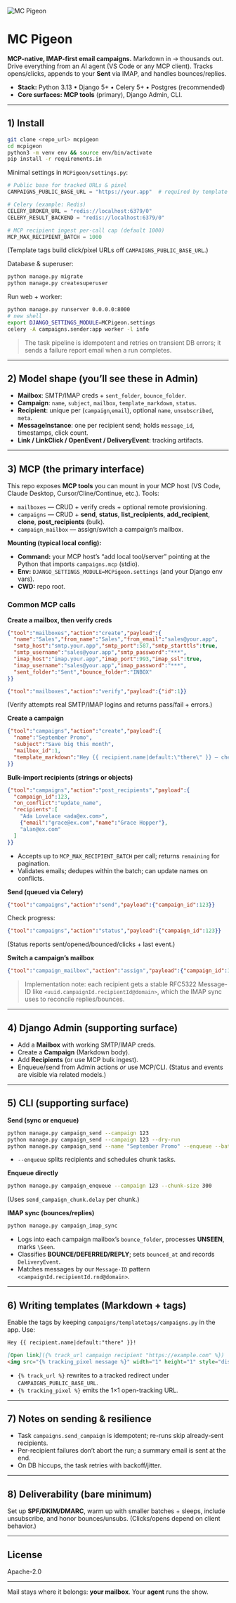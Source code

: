 ![MC Pigeon](./logo.png)

# MC Pigeon

**MCP-native, IMAP-first email campaigns.**
Markdown in → thousands out. Drive everything from an AI agent (VS Code or any MCP client). Tracks opens/clicks, appends to your **Sent** via IMAP, and handles bounces/replies.&#x20;

* **Stack:** Python 3.13 • Django 5+ • Celery 5+ • Postgres (recommended)
* **Core surfaces:** **MCP tools** (primary), Django Admin, CLI.&#x20;

---

## 1) Install

```bash
git clone <repo_url> mcpigeon
cd mcpigeon
python3 -m venv env && source env/bin/activate
pip install -r requirements.in
```

Minimal settings in `MCPigeon/settings.py`:

```python
# Public base for tracked URLs & pixel
CAMPAIGNS_PUBLIC_BASE_URL = "https://your.app"  # required by template tags

# Celery (example: Redis)
CELERY_BROKER_URL = "redis://localhost:6379/0"
CELERY_RESULT_BACKEND = "redis://localhost:6379/0"

# MCP recipient ingest per-call cap (default 1000)
MCP_MAX_RECIPIENT_BATCH = 1000
```

(Template tags build click/pixel URLs off `CAMPAIGNS_PUBLIC_BASE_URL`.)&#x20;

Database & superuser:

```bash
python manage.py migrate
python manage.py createsuperuser
```

Run web + worker:

```bash
python manage.py runserver 0.0.0.0:8000
# new shell
export DJANGO_SETTINGS_MODULE=MCPigeon.settings
celery -A campaigns.sender:app worker -l info
```

> The task pipeline is idempotent and retries on transient DB errors; it sends a failure report email when a run completes.&#x20;

---

## 2) Model shape (you’ll see these in Admin)

* **Mailbox**: SMTP/IMAP creds + `sent_folder`, `bounce_folder`.
* **Campaign**: `name`, `subject`, `mailbox`, `template_markdown`, `status`.
* **Recipient**: unique per (`campaign`,`email`), optional `name`, `unsubscribed`, `meta`.
* **MessageInstance**: one per recipient send; holds `message_id`, timestamps, click count.
* **Link / LinkClick / OpenEvent / DeliveryEvent**: tracking artifacts.&#x20;

---

## 3) MCP (the primary interface)

This repo exposes **MCP tools** you can mount in your MCP host (VS Code, Claude Desktop, Cursor/Cline/Continue, etc.). Tools:

* `mailboxes` — CRUD + verify creds + optional remote provisioning.&#x20;
* `campaigns` — CRUD + **send**, **status**, **list\_recipients**, **add\_recipient**, **clone**, **post\_recipients** (bulk).&#x20;
* `campaign_mailbox` — assign/switch a campaign’s mailbox.&#x20;

**Mounting (typical local config):**

* **Command:** your MCP host’s “add local tool/server” pointing at the Python that imports `campaigns.mcp` (stdio).
* **Env:** `DJANGO_SETTINGS_MODULE=MCPigeon.settings` (and your Django env vars).
* **CWD:** repo root.

### Common MCP calls

**Create a mailbox, then verify creds**

```json
{"tool":"mailboxes","action":"create","payload":{
  "name":"Sales","from_name":"Sales","from_email":"sales@your.app",
  "smtp_host":"smtp.your.app","smtp_port":587,"smtp_starttls":true,
  "smtp_username":"sales@your.app","smtp_password":"***",
  "imap_host":"imap.your.app","imap_port":993,"imap_ssl":true,
  "imap_username":"sales@your.app","imap_password":"***",
  "sent_folder":"Sent","bounce_folder":"INBOX"
}}
```

```json
{"tool":"mailboxes","action":"verify","payload":{"id":1}}
```

(Verify attempts real SMTP/IMAP logins and returns pass/fail + errors.)&#x20;

**Create a campaign**

```json
{"tool":"campaigns","action":"create","payload":{
  "name":"September Promo",
  "subject":"Save big this month",
  "mailbox_id":1,
  "template_markdown":"Hey {{ recipient.name|default:\"there\" }} — check this out!"
}}
```



**Bulk-import recipients (strings or objects)**

```json
{"tool":"campaigns","action":"post_recipients","payload":{
  "campaign_id":123,
  "on_conflict":"update_name",
  "recipients":[
    "Ada Lovelace <ada@ex.com>",
    {"email":"grace@ex.com","name":"Grace Hopper"},
    "alan@ex.com"
  ]
}}
```

* Accepts up to `MCP_MAX_RECIPIENT_BATCH` per call; returns `remaining` for pagination.
* Validates emails; dedupes within the batch; can update names on conflicts.&#x20;

**Send (queued via Celery)**

```json
{"tool":"campaigns","action":"send","payload":{"campaign_id":123}}
```

Check progress:

```json
{"tool":"campaigns","action":"status","payload":{"campaign_id":123}}
```

(Status reports sent/opened/bounced/clicks + last event.)&#x20;

**Switch a campaign’s mailbox**

```json
{"tool":"campaign_mailbox","action":"assign","payload":{"campaign_id":123,"mailbox_id":2}}
```



> Implementation note: each recipient gets a stable RFC5322 Message-ID like `<uuid.campaignId.recipientId@domain>`, which the IMAP sync uses to reconcile replies/bounces.

---

## 4) Django Admin (supporting surface)

* Add a **Mailbox** with working SMTP/IMAP creds.
* Create a **Campaign** (Markdown body).
* Add **Recipients** (or use MCP bulk ingest).
* Enqueue/send from Admin actions *or* use MCP/CLI.
  (Status and events are visible via related models.)&#x20;

---

## 5) CLI (supporting surface)

**Send (sync or enqueue)**

```bash
python manage.py campaign_send --campaign 123
python manage.py campaign_send --campaign 123 --dry-run
python manage.py campaign_send --name "September Promo" --enqueue --batch-size 200 --sleep 1.5
```

* `--enqueue` splits recipients and schedules chunk tasks.&#x20;

**Enqueue directly**

```bash
python manage.py campaign_enqueue --campaign 123 --chunk-size 300
```

(Uses `send_campaign_chunk.delay` per chunk.)&#x20;

**IMAP sync (bounces/replies)**

```bash
python manage.py campaign_imap_sync
```

* Logs into each campaign mailbox’s `bounce_folder`, processes **UNSEEN**, marks `\Seen`.
* Classifies **BOUNCE/DEFERRED/REPLY**; sets `bounced_at` and records `DeliveryEvent`.
* Matches messages by our `Message-ID` pattern `<campaignId.recipientId.rnd@domain>`.&#x20;

---

## 6) Writing templates (Markdown + tags)

Enable the tags by keeping `campaigns/templatetags/campaigns.py` in the app. Use:

```markdown
Hey {{ recipient.name|default:"there" }}!

[Open link]({% track_url campaign recipient "https://example.com" %})
<img src="{% tracking_pixel message %}" width="1" height="1" style="display:none" alt="">
```

* `{% track_url %}` rewrites to a tracked redirect under `CAMPAIGNS_PUBLIC_BASE_URL`.
* `{% tracking_pixel %}` emits the 1×1 open-tracking URL.&#x20;

---

## 7) Notes on sending & resilience

* Task `campaigns.send_campaign` is idempotent; re-runs skip already-sent recipients.
* Per-recipient failures don’t abort the run; a summary email is sent at the end.
* On DB hiccups, the task retries with backoff/jitter.&#x20;

---

## 8) Deliverability (bare minimum)

Set up **SPF/DKIM/DMARC**, warm up with smaller batches + sleeps, include unsubscribe, and honor bounces/unsubs. (Clicks/opens depend on client behavior.)

---

## License

Apache-2.0

---

Mail stays where it belongs: **your mailbox**. Your **agent** runs the show.
